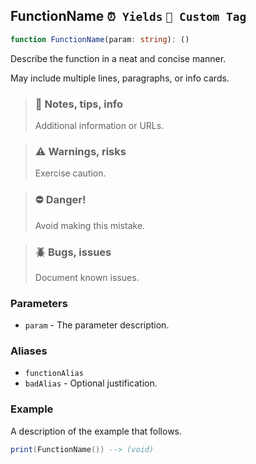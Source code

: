 ## FunctionName `⏰ Yields` `📌 Custom Tag`

```ts
function FunctionName(param: string): ()
```

Describe the function in a neat and concise manner.

May include multiple lines, paragraphs, or info cards.

> ### 🔎 Notes, tips, info
> Additional information or URLs.

> ### ⚠️ Warnings, risks
> Exercise caution.

> ### ⛔ Danger!
> Avoid making this mistake.

> ### 🪲 Bugs, issues
> Document known issues.

### Parameters

 * `param` - The parameter description.

### Aliases

 * `functionAlias`
 * `badAlias` - Optional justification.

### Example

A description of the example that follows.

```lua
print(FunctionName()) --> (void)
```
